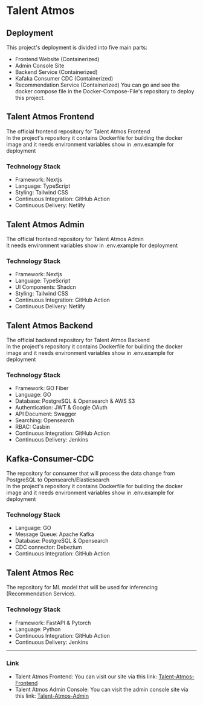 # Talent Atmos

## Deployment
This project's deployment is divided into five main parts:
- Frontend Website (Containerized)
- Admin Console Site 
- Backend Service (Containerized)
- Kafaka Consumer CDC (Containerized)
- Recommendation Service (Containerized)
You can go and see the docker compose file in the Docker-Compose-File's repository to deploy this project.

## Talent Atmos Frontend
The official frontend repository for Talent Atmos Frontend <br />
In the project's repository it contains Dockerfile for building the docker image and it needs environment variables show in .env.example for deployment
### __Technology Stack__
- Framework: Nextjs
- Language: TypeScript
- Styling: Tailwind CSS
- Continuous Integration: GitHub Action
- Continuous Delivery: Netlify

## Talent Atmos Admin
The official frontend repository for Talent Atmos Admin <br />
It needs environment variables show in .env.example for deployment
### __Technology Stack__
- Framework: Nextjs
- Language: TypeScript
- UI Components: Shadcn
- Styling: Tailwind CSS
- Continuous Integration: GitHub Action
- Continuous Delivery: Netlify

## Talent Atmos Backend
The official backend repository for Talent Atmos Backend <br />
In the project's repository it contains Dockerfile for building the docker image and it needs environment variables show in .env.example for deployment
### __Technology Stack__
- Framework: GO Fiber
- Language: GO
- Database: PostgreSQL & Opensearch & AWS S3
- Authentication: JWT & Google OAuth
- API Document: Swagger
- Searching: Opensearch
- RBAC: Casbin
- Continuous Integration: GitHub Action
- Continuous Delivery: Jenkins

## Kafka-Consumer-CDC
The repository for consumer that will process the data change from PostgreSQL to Opensearch/Elasticsearch <br />
In the project's repository it contains Dockerfile for building the docker image and it needs environment variables show in .env.example for deployment
### __Technology Stack__
- Language: GO
- Message Queue: Apache Kafka
- Database: PostgreSQL & Opensearch
- CDC connector: Debezium
- Continuous Integration: GitHub Action

## Talent Atmos Rec
The repository for ML model that will be used for inferencing (Recommendation Service).
### __Technology Stack__
- Framework: FastAPI & Pytorch
- Language: Python
- Continuous Integration: GitHub Action
- Continuous Delivery: Jenkins

---
### Link
- Talent Atmos Frontend: You can visit our site via this link: [Talent-Atmos-Frontend](https://talent-atmos.netlify.app)
- Talent Atmos Admin Console: You can visit the admin console site via this link: [Talent-Atmos-Admin](https://ta-mgmt-cons.netlify.app)

<!--
**Here are some ideas to get you started:**
🙋‍♀️ A short introduction - We are Talent Atmos, we strive to be a centric of youth development events platform.
🧙 Remember, you can do mighty things with the power of [Markdown](https://docs.github.com/github/writing-on-github/getting-started-with-writing-and-formatting-on-github/basic-writing-and-formatting-syntax)
-->

